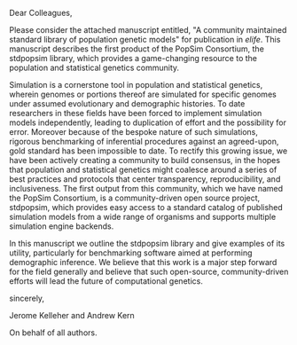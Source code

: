 Dear Colleagues,

Please consider the attached manuscript entitled, "A community maintained standard library of population genetic
models" for publication in *elife*. This manuscript describes the first product of the PopSim Consortium, the
stdpopsim library, which provides a game-changing resource to the population and statistical genetics community. 

Simulation is a cornerstone tool in population and statistical genetics, wherein genomes or portions thereof
are simulated for specific genomes under assumed evolutionary and demographic histories. To date researchers in these
fields have been forced to implement simulation models independently, leading to duplication of effort and the possibility for error.
Moreover because of the bespoke nature of such simulations, rigorous benchmarking of inferential procedures against
an agreed-upon, gold standard has been impossible to date. To rectify this growing issue, we have been actively creating
a community to build consensus, in the hopes that population and statistical genetics might coalesce around a series of 
best practices and protocols that center transparency, reproducibility, and inclusiveness. The first output from this community,
which we have named the PopSim Consortium, is a community-driven open source project, stdpopsim, which provides easy access to a standard catalog of published simulation models from a wide range of organisms and supports multiple simulation engine backends. 

In this manuscript we outline the stdpopsim library and give examples of its utility, particularly for benchmarking software
aimed at performing demographic inference. We believe that this work is a major step forward for the field generally and 
believe that such open-source, community-driven efforts will lead the future of computational genetics. 

sincerely,

Jerome Kelleher
and
Andrew Kern

On behalf of all authors. 